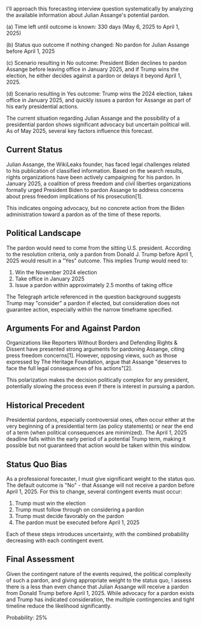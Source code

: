 I'll approach this forecasting interview question systematically by analyzing the available information about Julian Assange's potential pardon.

(a) Time left until outcome is known: 330 days (May 6, 2025 to April 1, 2025)

(b) Status quo outcome if nothing changed: No pardon for Julian Assange before April 1, 2025

(c) Scenario resulting in No outcome: President Biden declines to pardon Assange before leaving office in January 2025, and if Trump wins the election, he either decides against a pardon or delays it beyond April 1, 2025.

(d) Scenario resulting in Yes outcome: Trump wins the 2024 election, takes office in January 2025, and quickly issues a pardon for Assange as part of his early presidential actions.

The current situation regarding Julian Assange and the possibility of a presidential pardon shows significant advocacy but uncertain political will. As of May 2025, several key factors influence this forecast.

## Current Status

Julian Assange, the WikiLeaks founder, has faced legal challenges related to his publication of classified information. Based on the search results, rights organizations have been actively campaigning for his pardon. In January 2025, a coalition of press freedom and civil liberties organizations formally urged President Biden to pardon Assange to address concerns about press freedom implications of his prosecution[1].

This indicates ongoing advocacy, but no concrete action from the Biden administration toward a pardon as of the time of these reports.

## Political Landscape

The pardon would need to come from the sitting U.S. president. According to the resolution criteria, only a pardon from Donald J. Trump before April 1, 2025 would result in a "Yes" outcome. This implies Trump would need to:

1. Win the November 2024 election
2. Take office in January 2025
3. Issue a pardon within approximately 2.5 months of taking office

The Telegraph article referenced in the question background suggests Trump may "consider" a pardon if elected, but consideration does not guarantee action, especially within the narrow timeframe specified.

## Arguments For and Against Pardon

Organizations like Reporters Without Borders and Defending Rights & Dissent have presented strong arguments for pardoning Assange, citing press freedom concerns[1]. However, opposing views, such as those expressed by The Heritage Foundation, argue that Assange "deserves to face the full legal consequences of his actions"[2].

This polarization makes the decision politically complex for any president, potentially slowing the process even if there is interest in pursuing a pardon.

## Historical Precedent

Presidential pardons, especially controversial ones, often occur either at the very beginning of a presidential term (as policy statements) or near the end of a term (when political consequences are minimized). The April 1, 2025 deadline falls within the early period of a potential Trump term, making it possible but not guaranteed that action would be taken within this window.

## Status Quo Bias

As a professional forecaster, I must give significant weight to the status quo. The default outcome is "No" - that Assange will not receive a pardon before April 1, 2025. For this to change, several contingent events must occur:

1. Trump must win the election
2. Trump must follow through on considering a pardon
3. Trump must decide favorably on the pardon
4. The pardon must be executed before April 1, 2025

Each of these steps introduces uncertainty, with the combined probability decreasing with each contingent event.

## Final Assessment

Given the contingent nature of the events required, the political complexity of such a pardon, and giving appropriate weight to the status quo, I assess there is a less than even chance that Julian Assange will receive a pardon from Donald Trump before April 1, 2025. While advocacy for a pardon exists and Trump has indicated consideration, the multiple contingencies and tight timeline reduce the likelihood significantly.

Probability: 25%